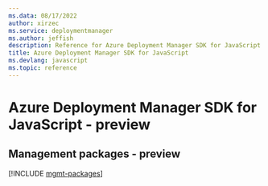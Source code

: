 ```yaml
---
ms.data: 08/17/2022
author: xirzec
ms.service: deploymentmanager
ms.author: jeffish
description: Reference for Azure Deployment Manager SDK for JavaScript
title: Azure Deployment Manager SDK for JavaScript
ms.devlang: javascript
ms.topic: reference
---
```

# Azure Deployment Manager SDK for JavaScript - preview

## Management packages - preview
[!INCLUDE [mgmt-packages](deployment-manager-mgmt-index.md)]